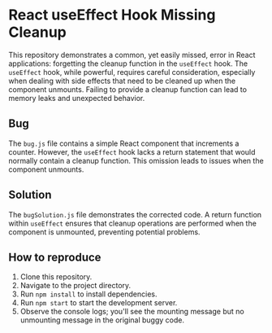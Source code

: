 # React useEffect Hook Missing Cleanup
This repository demonstrates a common, yet easily missed, error in React applications: forgetting the cleanup function in the `useEffect` hook.  The `useEffect` hook, while powerful, requires careful consideration, especially when dealing with side effects that need to be cleaned up when the component unmounts.  Failing to provide a cleanup function can lead to memory leaks and unexpected behavior.

## Bug
The `bug.js` file contains a simple React component that increments a counter.  However, the `useEffect` hook lacks a return statement that would normally contain a cleanup function.  This omission leads to issues when the component unmounts.

## Solution
The `bugSolution.js` file demonstrates the corrected code.  A return function within `useEffect` ensures that cleanup operations are performed when the component is unmounted, preventing potential problems.

## How to reproduce
1. Clone this repository.
2. Navigate to the project directory.
3. Run `npm install` to install dependencies.
4. Run `npm start` to start the development server.
5. Observe the console logs; you'll see the mounting message but no unmounting message in the original buggy code.